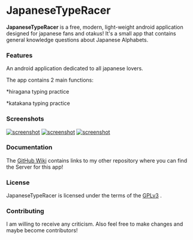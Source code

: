 # JapaneseTypeRacer

**JapaneseTypeRacer** is a free, modern, light-weight android application designed for japanese fans and otakus! It's a small app that contains general knowledge questions about Japanese Alphabets.

### Features

An android application dedicated to all japanese lovers. 

The app contains 2 main functions:

*hiragana typing practice

*katakana typing practice



### Screenshots
[![screenshot](https://github.com/Kira060200/JapaneseTypeRacer/blob/master/SS1.jpeg)](https://github.com/Kira060200/JapaneseTypeRacer/blob/master/SS1.jpeg)
[![screenshot](https://github.com/Kira060200/JapaneseTypeRacer/blob/master/SS2.jpeg)](https://github.com/Kira060200/JapaneseTypeRacer/blob/master/SS2.jpeg)
[![screenshot](https://github.com/Kira060200/JapaneseTypeRacer/blob/master/SS3.jpeg)](https://github.com/Kira060200/JapaneseTypeRacer/blob/master/SS3.jpeg)
### Documentation

The [GitHub Wiki](https://github.com/Kira050200/JapaneseTypeRacer/wiki) contains links to my other repository where you can find the Server for this app!

### License

JapaneseTypeRacer is licensed under the terms of the [GPLv3](LICENSE) .

### Contributing

I am willing to receive any criticism. Also feel free to make changes and maybe become contributors!
